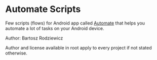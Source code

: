 # Automate Scripts
Few scripts (flows) for Android app called [Automate](https://llamalab.com/automate/) that helps you automate a lot of tasks on your Android device.

Author: Bartosz Rodziewicz

Author and license available in root apply to every project if not stated otherwise.
